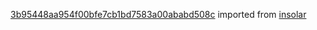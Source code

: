 [3b95448aa954f00bfe7cb1bd7583a00ababd508c](https://github.com/insolar/insolar/commit/3b95448aa954f00bfe7cb1bd7583a00ababd508c) imported from [insolar](https://github.com/insolar/insolar)
